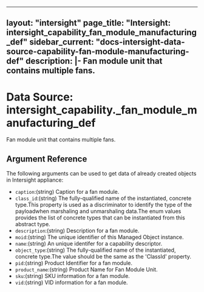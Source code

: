 
---
layout: "intersight"
page_title: "Intersight: intersight_capability_fan_module_manufacturing_def"
sidebar_current: "docs-intersight-data-source-capability-fan-module-manufacturing-def"
description: |-
Fan module unit that contains multiple fans.
---

# Data Source: intersight_capability._fan_module_manufacturing_def
Fan module unit that contains multiple fans.
## Argument Reference
The following arguments can be used to get data of already created objects in Intersight appliance:
* `caption`:(string) Caption for a fan module. 
* `class_id`:(string) The fully-qualified name of the instantiated, concrete type.This property is used as a discriminator to identify the type of the payloadwhen marshaling and unmarshaling data.The enum values provides the list of concrete types that can be instantiated from this abstract type. 
* `description`:(string) Description for a fan module. 
* `moid`:(string) The unique identifier of this Managed Object instance. 
* `name`:(string) An unique identifer for a capability descriptor. 
* `object_type`:(string) The fully-qualified name of the instantiated, concrete type.The value should be the same as the 'ClassId' property. 
* `pid`:(string) Product Identifier for a fan module. 
* `product_name`:(string) Product Name for Fan Module Unit. 
* `sku`:(string) SKU information for a fan module. 
* `vid`:(string) VID information for a fan module. 
